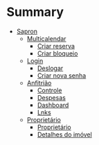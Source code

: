 # Summary

- [Sapron](./sapron.md)
    - [Multicalendar](./Multicalendar/calendar.md)
        - [Criar reserva](./Multicalendar/create_reservation.md)
        - [Criar bloqueio](./Multicalendar/create_lock.md)
    - [Login](./Login/login.md)
        - [Deslogar](./Login/logout.md)
        - [Criar nova senha](./Login/create_new_password.md)
    - [Anfitrião]()
        - [Controle](./Host/controle.md)
        - [Despesas](./Host/expenses.md)
        - [Dashboard](./Host/dashboard.md)
        - [Lnks](./Host/links.md)
     - [Proprietário]()
        - [Proprietário](./Owner/owner.md)
        - [Detalhes do imóvel](./Owner/property_details.md)